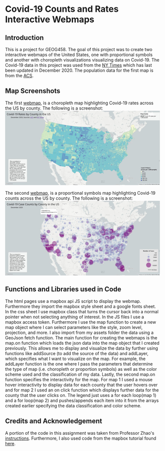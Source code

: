 # Covid-19 Counts and Rates Interactive Webmaps

## Introduction
This is a project for GEOG458. The goal of this project was to create two interactive webmaps of the United States, one with proportional symbols and another with choropleth visualizations visualizing data on Covid-19. The Covid-19 data in this project was used from the [NY Times](https://github.com/nytimes/covid-19-data/blob/43d32dde2f87bd4dafbb7d23f5d9e878124018b8/live/us-counties.csv) which has last been updated in December 2020. The population data for the first map is from the [ACS](https://data.census.gov/cedsci/table?g=0100000US%24050000&d=ACS%205-Year%20Estimates%20Data%20Profiles&tid=ACSDP5Y2018.DP05&hidePreview=true). 

## Map Screenshots
The first [webmap](map1.html), is a choropleth map highlighting Covid-19 rates across the US by county. The following is a screenshot:
![choropleth map of covid-19 rates](img/map1.JPG)

The second [webmap](map2.html), is a proportional symbols map highlighting Covid-19 counts across the US by county. The following is a screenshot:
![proportional symbols map of covid-19 counts](img/map2.JPG)

## Functions and Libraries used in Code
The html pages use a mapbox api JS script to display the webmap. Furthermore they import the mapbox style sheet and a google fonts sheet. In the css sheet I use mapbox class that turns the cursor back into a normal pointer when not selecting anything of interest. In the JS files I use a mapbox access token. Furthermore I use the map function to create a new map object where I can select parameters like the style, zoom level, projection, and more. I also import from my assets folder the data using a GeoJson fetch function. The main function for creating the webmaps is the map.on function which loads the json data into the map object that I created previously. This allows me to display and visualize the data by further using functions like addSource (to add the source of the data) and addLayer, which specifies what I want to visualize on the map. For example, the addLayer function is the one where I pass the parameters that determine the type of map (i.e. choropleth or proportion symbols) as well as the color scheme used and the classification of my data. Lastly, the second map.on function specifies the interactivity for the map. For map 1 I used a mouse hover interactivity to display data for each county that the user hovers over and for map 2 I used an on click function which displays further data for the county that the user clicks on. The legend just uses a for each loop(map 1) and a for loop(map 2) and pushes/appends each item into it from the arrays created earlier specifying the data classification and color scheme.

## Credits and Acknowledgement
A portion of the code in this assignment was taken from Professor Zhao's [instructions](https://github.com/jakobzhao/geog458/tree/master/labs/lab03). Furthermore, I also used code from the mapbox tutorial found [here](https://docs.mapbox.com/help/tutorials/choropleth-studio-gl-pt-2/).